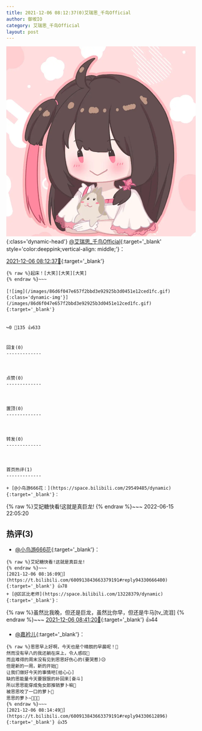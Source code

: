 ```yaml
---
title: 2021-12-06 08:12:37(0)艾瑞思_千鸟Official
author: 御坂IO
category: 艾瑞思_千鸟Official
layout: post
---
```


![img](/images/7e08840c56f251de28bdf766b647bd5fe9a5d50a.jpg){:class='dynamic-head'}
[@艾瑞思_千鸟Official](https://space.bilibili.com/1090010845/dynamic){:target='_blank' style='color:deeppink;vertical-align: middle;'}：

[2021-12-06 08:12:37🔗](https://t.bilibili.com/600913843663379191){:target='_blank'}

~~~
{% raw %}起床！[大笑][大笑][大笑]
{% endraw %}~~~

[![img](/images/86d6f047e657f2bbd3e92925b3d0451e12ced1fc.gif){:class='dynamic-img'}](/images/86d6f047e657f2bbd3e92925b3d0451e12ced1fc.gif){:target='_blank'}


↪️0 💬135 👍633


回复(0)
-------------



点赞(0)
-------------



置顶(0)
-------------



转发(0)
-------------



首页热评(1)
-------------

+ [@小鸟游666花：](https://space.bilibili.com/29549485/dynamic){:target='_blank'}：
~~~
{% raw %}艾妃糖快看!这就是真巨龙!
{% endraw %}~~~
2022-06-15 22:05:20


热评(3)
-------------

+ [@小鸟游666花](https://space.bilibili.com/29549485/dynamic){:target='_blank'}：
~~~
{% raw %}艾妃糖快看!这就是真巨龙!
{% endraw %}~~~
[2021-12-06 08:16:09🔗](https://t.bilibili.com/600913843663379191#reply94330666400){:target='_blank'} 👍78
+ [@区区比老师](https://space.bilibili.com/13228379/dynamic){:target='_blank'}：
~~~
{% raw %}虽然比我晚，但还是巨龙，虽然比你早，但还是牛马[tv_流泪]
{% endraw %}~~~
[2021-12-06 08:41:20🔗](https://t.bilibili.com/600913843663379191#reply94331811024){:target='_blank'} 👍44
+ [@嘉衿儿](https://space.bilibili.com/12042263/dynamic){:target='_blank'}：
~~~
{% raw %}思思早上好啊，今天也是个晴朗的早晨呢！🥰
然而没有早八的我还躺在床上，令人感叹🤗
而且难得的周末没有见到思思好伤心的(要哭惹)😥
但是新的一周，新的开始🥰
让我们做好今天的事情吧[给心心]
缺的思能量今天要狠狠的补回来[奋斗]
所以思思能穿成兔女郎推销萝卜嘛🤤
被思思咬了一口的萝卜🥵
思思的萝卜~🥵🥵🥵
{% endraw %}~~~
[2021-12-06 08:14:49🔗](https://t.bilibili.com/600913843663379191#reply94330612896){:target='_blank'} 👍35


